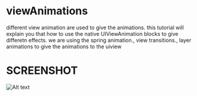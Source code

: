 # viewAnimations
different view animation are used to give the animations.
this tutorial will explain you that how to use the native UIViewAnimation blocks to give differetn effects.
we are using the spring animation., view transitions., layer animations to give the animations to the uiview

# SCREENSHOT
![Alt text](https://www.youtube.com/watch?v=AAQWsTFF0BM "Screeshot #1")